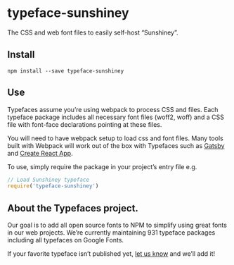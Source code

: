 
# typeface-sunshiney

The CSS and web font files to easily self-host “Sunshiney”.

## Install

`npm install --save typeface-sunshiney`

## Use

Typefaces assume you’re using webpack to process CSS and files. Each typeface
package includes all necessary font files (woff2, woff) and a CSS file with
font-face declarations pointing at these files.

You will need to have webpack setup to load css and font files. Many tools built
with Webpack will work out of the box with Typefaces such as [Gatsby](https://github.com/gatsbyjs/gatsby)
and [Create React App](https://github.com/facebookincubator/create-react-app).

To use, simply require the package in your project’s entry file e.g.

```javascript
// Load Sunshiney typeface
require('typeface-sunshiney')
```

## About the Typefaces project.

Our goal is to add all open source fonts to NPM to simplify using great fonts in
our web projects. We’re currently maintaining 931 typeface packages
including all typefaces on Google Fonts.

If your favorite typeface isn’t published yet, [let us know](https://github.com/KyleAMathews/typefaces)
and we’ll add it!

